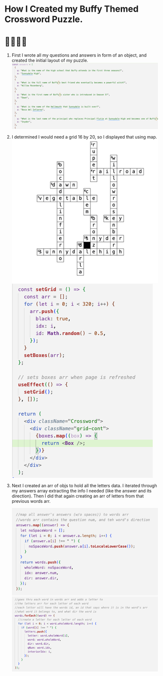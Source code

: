 <h1>How I Created my Buffy Themed Crossword Puzzle.</h1>
<h1>👱‍♀️🧛👹</h1>

1. First I wrote all my questions and answers in form of an object, and created the initial layout of my puzzle.
   ![answers obj](../../../Images/Games/Crossword/ss_answers.png)
2. I determined I would need a grid 16 by 20, so I displayed that using map.
   ![crossword](../../../Images/Games/Crossword/showblueprint.png)
   ![set grid](../../../Images/Games/Crossword/setGrid.png)
   <br />
3. Next I created an arr of objs to hold all the letters data. I iterated through my answers array extracting
   the info I needed (like the answer and its direction). Then I did that again creating an arr of letters from that
   previous words arr.

   ![map answers to words](../../../Images/Games/Crossword/mapAns.png)
   ![map words to letters](../../../Images/Games/Crossword/mapwords.png)
